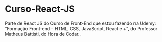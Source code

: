 # Curso-React-JS
Parte de React JS do Curso de Front-End que estou fazendo na Udemy: "Formação Front-end - HTML, CSS, JavaScript, React e +", do Professor Matheus Battisti, do Hora de Codar..
